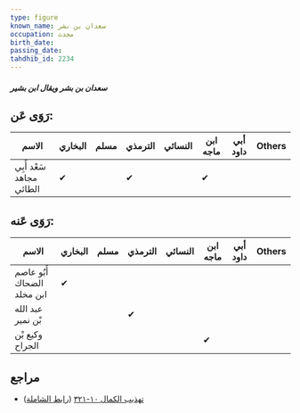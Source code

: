 ```yaml
---
type: figure
known_name: سعدان بن بشر
occupation: محدث
birth_date:
passing_date:
tahdhib_id: 2234
---
```

##### سعدان بن بشر ويقال ابن بشير

## رَوَى عَن:
| الاسم                    | البخاري | مسلم | الترمذي | النسائي | ابن ماجه | أبي داود | Others |
| ------------------------ | ------- | ---- | ------- | ------- | -------- | -------- | ------ |
| سَعْد أَبِي مجاهد الطائي | ✔       |      | ✔       |         | ✔        |          |        |
## رَوَى عَنه:
| الاسم                      | البخاري | مسلم | الترمذي | النسائي | ابن ماجه | أبي داود | Others |
| -------------------------- | ------- | ---- | ------- | ------- | -------- | -------- | ------ |
| أَبُو عاصم الضحاك ابن مخلد | ✔       |      |         |         |          |          |        |
| عبد الله بْن نمير          |         |      | ✔       |         |          |          |        |
| وكيع بْن الجراح            |         |      |         |         | ✔        |          |        |
## مراجع
- [تهذيب الكمال ١٠-٣٢١](obsidian://open?vault=Tahdhib-al-Kamal&file=Figures/٢٢٣٤-سعدان%20بن%20بشر%20ويقال%20ابن%20بشير) ([رابط الشاملة](https://shamela.ws/book/3722/5093))
